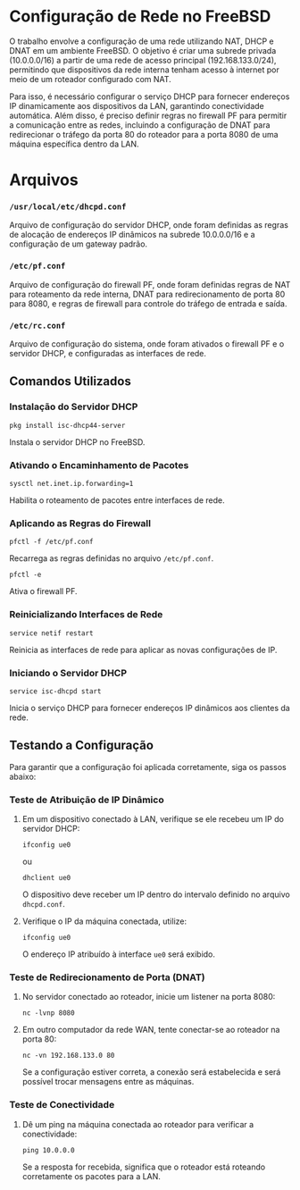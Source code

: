 #  Configuração de Rede no FreeBSD

O trabalho envolve a configuração de uma rede utilizando NAT, DHCP e DNAT em um ambiente FreeBSD. O objetivo é criar uma subrede privada (10.0.0.0/16) a partir de uma rede de acesso principal (192.168.133.0/24), permitindo que dispositivos da rede interna tenham acesso à internet por meio de um roteador configurado com NAT.

Para isso, é necessário configurar o serviço DHCP para fornecer endereços IP dinamicamente aos dispositivos da LAN, garantindo conectividade automática. Além disso, é preciso definir regras no firewall PF para permitir a comunicação entre as redes, incluindo a configuração de DNAT para redirecionar o tráfego da porta 80 do roteador para a porta 8080 de uma máquina específica dentro da LAN.


# Arquivos

### `/usr/local/etc/dhcpd.conf`

Arquivo de configuração do servidor DHCP, onde foram definidas as regras de alocação de endereços IP dinâmicos na subrede 10.0.0.0/16 e a configuração de um gateway padrão.

### `/etc/pf.conf`

Arquivo de configuração do firewall PF, onde foram definidas regras de NAT para roteamento da rede interna, DNAT para redirecionamento de porta 80 para 8080, e regras de firewall para controle do tráfego de entrada e saída.

### `/etc/rc.conf`

Arquivo de configuração do sistema, onde foram ativados o firewall PF e o servidor DHCP, e configuradas as interfaces de rede.


## Comandos Utilizados

### Instalação do Servidor DHCP

```
pkg install isc-dhcp44-server
```

Instala o servidor DHCP no FreeBSD.

### Ativando o Encaminhamento de Pacotes

```
sysctl net.inet.ip.forwarding=1
```

Habilita o roteamento de pacotes entre interfaces de rede.

### Aplicando as Regras do Firewall

```
pfctl -f /etc/pf.conf
```

Recarrega as regras definidas no arquivo `/etc/pf.conf`.

```
pfctl -e
```

Ativa o firewall PF.

### Reinicializando Interfaces de Rede

```
service netif restart
```

Reinicia as interfaces de rede para aplicar as novas configurações de IP.

### Iniciando o Servidor DHCP

```
service isc-dhcpd start
```

Inicia o serviço DHCP para fornecer endereços IP dinâmicos aos clientes da rede.

## Testando a Configuração

Para garantir que a configuração foi aplicada corretamente, siga os passos abaixo:

### Teste de Atribuição de IP Dinâmico

1.  Em um dispositivo conectado à LAN, verifique se ele recebeu um IP do servidor DHCP:
    
    ```
    ifconfig ue0
    ```
    
    ou
    
    ```
    dhclient ue0
    ```
    
    O dispositivo deve receber um IP dentro do intervalo definido no arquivo `dhcpd.conf`.
2.  Verifique o IP da máquina conectada, utilize:
    
    ```
    ifconfig ue0
    ```
    
    O endereço IP atribuído à interface `ue0` será exibido. 

### Teste de Redirecionamento de Porta (DNAT)

1.  No servidor conectado ao roteador, inicie um listener na porta 8080:
    
    ```
    nc -lvnp 8080
    ```
    
2.  Em outro computador da rede WAN, tente conectar-se ao roteador na porta 80:
    
    ```
    nc -vn 192.168.133.0 80
    ```
    
    Se a configuração estiver correta, a conexão será estabelecida e será possível trocar mensagens entre as máquinas.
    

### Teste de Conectividade

1.  Dê um ping na máquina conectada ao roteador para verificar a conectividade:
    
    ```
    ping 10.0.0.0
    ```
    
    Se a resposta for recebida, significa que o roteador está roteando corretamente os pacotes para a LAN.
